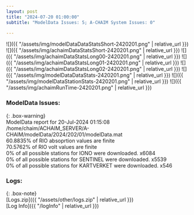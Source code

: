 ```yaml
---
layout: post
title: "2024-07-20 01:00:00"
subtitle: "ModelData Issues: 5; A-CHAIM System Issues: 0"

---
```


![]({{ "/assets/img/modelDataDataStatsShort-2420201.png" | relative_url }})
![]({{ "/assets/img/achaimDataStatsShort-2420201.png" | relative_url }})
![]({{ "/assets/img/achaimDataStatsLong00-2420201.png" | relative_url }})
![]({{ "/assets/img/achaimDataStatsLong01-2420201.png" | relative_url }})
![]({{ "/assets/img/achaimDataStatsLong02-2420201.png" | relative_url }})
![]({{ "/assets/img/modelDataDataStats-2420201.png" | relative_url }})
![]({{ "/assets/img/modelDataStationStats-2420201.png" | relative_url }})
![]({{ "/assets/img/achaimRunTime-2420201.png" | relative_url }})


### ModelData Issues:  
  
{: .box-warning}  
 ModelData report for 20-Jul-2024 01:15:08   
 /home/chaim/ACHAIM_SERVER/A-CHAIM/modelData/2024/202/01/modelData.mat   
 60.8835% of RIO absoprtion values are finite   
 70.5762% of RIO volt values are finite   
 0% of all possible stations for IONO were downloaded. x6084   
 0% of all possible stations for SENTINEL were downloaded. x5539   
 0% of all possible stations for KARTVERKET were downloaded. x546   
  


### Logs:  
  
{: .box-note}  
[Logs.zip]({{ "/assets/other/logs.zip" | relative_url }})  
[Log Info]({{ "/logInfo" | relative_url }})  
